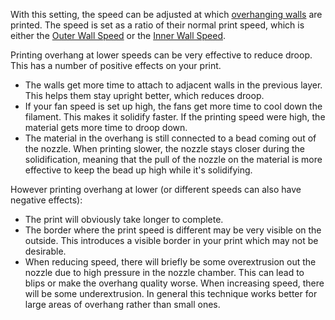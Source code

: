 With this setting, the speed can be adjusted at which [overhanging walls](wall_overhang_angle.md) are printed. The speed is set as a ratio of their normal print speed, which is either the [Outer Wall Speed](speed_wall_0.md) or the [Inner Wall Speed](speed_wall_x.md).

Printing overhang at lower speeds can be very effective to reduce droop. This has a number of positive effects on your print.
* The walls get more time to attach to adjacent walls in the previous layer. This helps them stay upright better, which reduces droop.
* If your fan speed is set up high, the fans get more time to cool down the filament. This makes it solidify faster. If the printing speed were high, the material gets more time to droop down.
* The material in the overhang is still connected to a bead coming out of the nozzle. When printing slower, the nozzle stays closer during the solidification, meaning that the pull of the nozzle on the material is more effective to keep the bead up high while it's solidifying.

However printing overhang at lower (or different speeds can also have negative effects):
* The print will obviously take longer to complete.
* The border where the print speed is different may be very visible on the outside. This introduces a visible border in your print which may not be desirable.
* When reducing speed, there will briefly be some overextrusion out the nozzle due to high pressure in the nozzle chamber. This can lead to blips or make the overhang quality worse. When increasing speed, there will be some underextrusion. In general this technique works better for large areas of overhang rather than small ones.